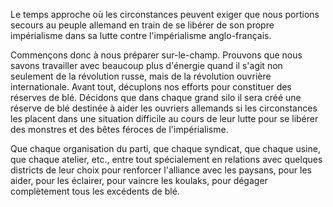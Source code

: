 Le temps approche où les circonstances peuvent exiger que nous portions secours au peuple allemand en train de se libérer de son propre impérialisme dans sa lutte contre l'impérialisme anglo-français.

Commençons donc à nous préparer sur-le-champ. Prouvons que nous savons travailler avec beaucoup plus d'énergie quand il s'agit non seulement de la révolution russe, mais de la révolution ouvrière internationale.
Avant tout, décuplons nos efforts pour constituer des réserves de blé. Décidons que dans chaque grand silo il sera créé une réserve de blé destinée à aider les ouvriers allemands si les circonstances les placent dans une situation difficile au cours de leur lutte pour se libérer des monstres et des bêtes féroces de l'impérialisme.

Que chaque organisation du parti, que chaque syndicat, que chaque usine, que chaque atelier, etc., entre tout spécialement en relations avec quelques districts de leur choix pour renforcer l'alliance avec les paysans, pour les aider, pour les éclairer, pour vaincre les koulaks, pour dégager complètement tous les excédents de blé.
